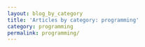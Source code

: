 ```yaml
---
layout: blog_by_category
title: 'Articles by category: programming'
category: programming
permalink: programming/
---
```

